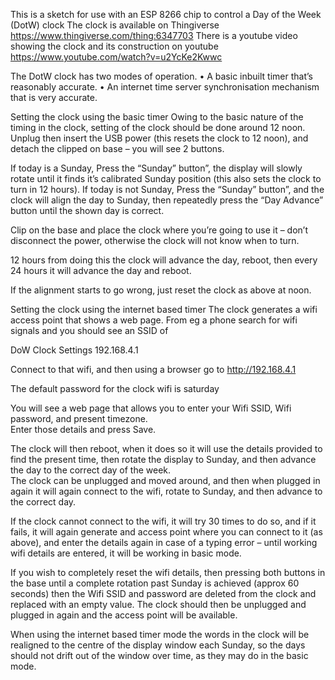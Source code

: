 This is a sketch for use with an ESP 8266 chip to control a Day of the Week (DotW) clock
The clock is available on Thingiverse https://www.thingiverse.com/thing:6347703
There is a youtube video showing the clock and its construction on youtube https://www.youtube.com/watch?v=u2YcKe2Kwwc


The DotW clock has two modes of operation.
    • A basic inbuilt timer that’s reasonably accurate.
    • An internet time server synchronisation mechanism that is very accurate.

Setting the clock using the basic timer
Owing to the basic nature of the timing in the clock, setting of the clock should be done around 12 noon.
Unplug then insert the USB power (this resets the clock to 12 noon), and detach the clipped on base – you will see 2 buttons.

If today is a Sunday, 
Press the “Sunday” button”, the display will slowly rotate until it finds it’s calibrated Sunday position (this also sets the clock to turn in 12 hours).
If today is not Sunday,
Press the “Sunday” button”, and the clock will align the day to Sunday, then repeatedly press the “Day Advance” button until the shown day is correct.

Clip on the base and place the clock where you’re going to use it – don’t disconnect the power, otherwise the clock will not know when to turn.

12 hours from doing this the clock will advance the day, reboot, then every 24 hours it will advance the day and reboot.

If the alignment starts to go wrong, just reset the clock as above at noon.


Setting the clock using the internet based timer
The clock generates a wifi access point that shows a web page.  From eg a phone search for wifi signals and you should see an SSID of

DoW Clock Settings 192.168.4.1

Connect to that wifi, and then using a browser go to 
http://192.168.4.1

The default password for the clock wifi is 
saturday

You will see a web page that allows you to enter your Wifi SSID, Wifi password, and present timezone.  
Enter those details and press Save.  

The clock will then reboot, when it does so it will use the details provided to find the present time, then rotate the display to Sunday, and then advance the day to the correct day of the week.  
The clock can be unplugged and moved around, and then when plugged in again it will again connect to the wifi, rotate to Sunday, and then advance to the correct day.

If the clock cannot connect to the wifi, it will try 30 times to do so, and if it fails, it will again generate and access point where you can connect to it (as above), and enter the details again in case of a typing error 
– until working wifi details are entered, it will be working in basic mode.

If you wish to completely reset the wifi details, then pressing both buttons in the base until a complete rotation past Sunday is achieved (approx 60 seconds) then the Wifi SSID and password are deleted from the clock and replaced with an empty value.
The clock should then be unplugged and plugged in again and the access point will be available.

When using the internet based timer mode the words in the clock will be realigned to the centre of the display window each Sunday, so the days should not drift out of the window over time, as they may do in the basic mode.
